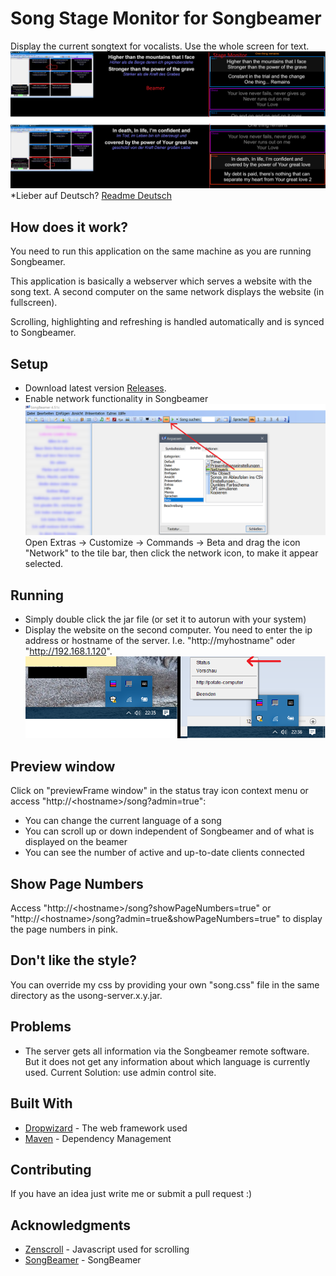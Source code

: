 # Song Stage Monitor for Songbeamer

Display the current songtext for vocalists. Use the whole screen for text.
![Alt text](/screenshot.png?raw=true "Screenshots")
*Lieber auf Deutsch? [Readme Deutsch](README.md)

## How does it work?

You need to run this application on the same machine as you are running Songbeamer. 

This application is basically a webserver which serves a website with the song text. 
A second computer on the same network displays the website (in fullscreen).

Scrolling, highlighting and refreshing is handled automatically and is synced to Songbeamer.

## Setup
* Download latest version [Releases](https://github.com/tim4724/u-song-Stage-Monitor-for-Songbeamer/releases).
* Enable network functionality in Songbeamer
![Alt text](/src/main/resources/assets/img/tutorial.png?raw=true "Enable network function")
Open Extras -> Customize -> Commands -> Beta and drag the icon "Network" to the tile bar, then click the network icon, to make it appear selected.

## Running
* Simply double click the jar file (or set it to autorun with your system)
* Display the website on the second computer. 
You need to enter the ip address or hostname of the server. I.e. "http://myhostname" oder "http://192.168.1.120".
![Alt text](/system-tray-status-icon-example.png?raw=true "System Tray Status Symbol")

## Preview window
Click on "previewFrame window" in the status tray icon context menu or access "http://&lt;hostname&gt;/song?admin=true": 
* You can change the current language of a song
* You can scroll up or down independent of Songbeamer and of what is displayed on the beamer
* You can see the number of active and up-to-date clients connected

## Show Page Numbers
Access "http://&lt;hostname&gt;/song?showPageNumbers=true" or "http://&lt;hostname&gt;/song?admin=true&showPageNumbers=true" 
to display the page numbers in pink.

## Don't like the style?
You can override my css by providing your own "song.css" file in the same directory as the usong-server.x.y.jar.

## Problems
* The server gets all information via the Songbeamer remote software. But it does not get any information about which 
language is currently used. 
Current Solution: use admin control site.

## Built With
* [Dropwizard](http://www.dropwizard.io/1.0.2/docs/) - The web framework used
* [Maven](https://maven.apache.org/) - Dependency Management

## Contributing
If you have an idea just write me or submit a pull request :)

## Acknowledgments
* [Zenscroll](https://github.com/zengabor/zenscroll) - Javascript used for scrolling
* [SongBeamer](https://songbeamer.de/) - SongBeamer